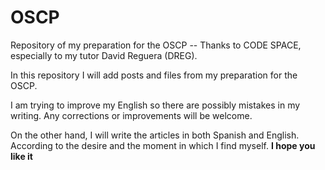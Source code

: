# OSCP
 Repository of my preparation for the OSCP -- Thanks to CODE SPACE, especially to my tutor David Reguera (DREG).
 
 In this repository I will add posts and files from my preparation for the OSCP.

 I am trying to improve my English so there are possibly mistakes in my writing.
 Any corrections or improvements will be welcome.
 
 On the other hand, I will write the articles in both Spanish and English. According to the desire and the moment in which I find myself.
 **I hope you like it**
